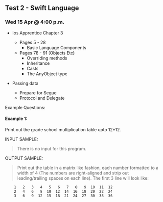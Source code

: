 ## Test 2 - Swift Language 
### Wed 15 Apr @ 4:00 p.m.

- Ios Apprentice Chapter 3 
    - Pages 5 - 28
        - Basic Language Components 
    - Pages 78 - 91 (Objects Etc)
        - Overriding methods
        - Inheritance
        - Casts
        - The AnyObject type
        
- Passing data 
    - Prepare for Segue
    - Protocol and Delegate

Example Questions:

#### Example 1:
Print out the grade school multiplication table upto 12*12.
    
INPUT SAMPLE:

>    There is no input for this program.
    
OUTPUT SAMPLE:

>    Print out the table in a matrix like fashion, each number formatted to a 
    width of 4 (The numbers are right-aligned and strip out leading/trailing 
    spaces on each line). The first 3 line will look like:

```
    1   2   3   4   5   6   7   8   9  10  11  12
    2   4   6   8  10  12  14  16  18  20  22  24
    3   6   9  12  15  18  21  24  27  30  33  36
```

